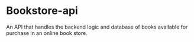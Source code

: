 # Bookstore-api

An API that handles the backend logic and database of books available for purchase in an online book store.
